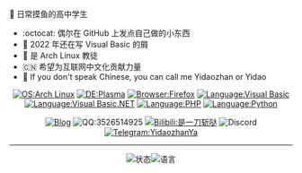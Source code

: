 
:star2: 日常摸鱼的高中学生

- :octocat: 偶尔在 GitHub 上发点自己做的小东西
- :put_litter_in_its_place: 2022 年还在写 Visual Basic 的屑
- :penguin: 是 Arch Linux 教徒
- :cn: 希望为互联网中文化贡献力量
- :thought_balloon: If you don't speak Chinese, you can call me Yidaozhan or Yidao

<!---放一堆资料卡而懒得写资料 这人屑死了--->

<div align="center">
  
  [![OS:Arch Linux](https://img.shields.io/badge/系统-Arch%20Linux-1793d1?style=flat&logo=archlinux)](https://archlinux.org)
  [![DE:Plasma](https://img.shields.io/badge/桌面-Plasma-54a3d8?style=flat&logo=KDE)](https://kde.org)
  [![Browser:Firefox](https://img.shields.io/badge/浏览器-Firefox-ff7139?style=flat&logo=firefox)](https://mozilla.org)
  [![Language:Visual Basic](https://img.shields.io/badge/语言-Visual%20Basic-6a80bc?style=flat&logo=visualstudio)](https://visualstudio.microsoft.com/)
  [![Language:Visual Basic.NET](https://img.shields.io/badge/语言-Visual%20Basic%20.NET-0e7fc8?style=flat&logo=visualstudio)](https://visualstudio.microsoft.com/)
  [![Language:PHP](https://img.shields.io/badge/语言-PHP-767bb3?style=flat&logo=php)](https://php.net)
  [![Language:Python](https://img.shields.io/badge/语言-Python-3875a4?style=flat&logo=python)](https://python.org)
  
</div>
  

<div align="center">
  
[![Blog](https://img.shields.io/badge/博客-blue?style=flat)](https://blog.yidaozhan.top)
![QQ:3526514925](https://img.shields.io/badge/QQ-3526514925-faad01?style=flat&logo=tencentqq)
[![Bilibili:是一刀斩哒](https://img.shields.io/badge/Bilibili-是一刀斩哒-ff6699?style=flat&logo=bilibili)](https://space.bilibili.com/485832788)
![Discord](https://img.shields.io/badge/Discord-YidaozhanYa%238565-5865f2?style=flat&logo=discord)
[![Telegram:YidaozhanYa](https://img.shields.io/badge/Telegram-YidaozhanYa-28a8ea?style=flat&logo=telegram)](https://t.me/YidaozhanYa)

</div>

---

<div align="center">
  
![状态](https://github-readme-stats.vercel.app/api?username=YidaozhanYa&locale=cn&show_icons=true&include_all_commits=true&hide_border=true)![语言](https://github-readme-stats.vercel.app/api/top-langs/?username=YidaozhanYa&layout=compact&hide=html,javascript,typescript&locale=cn&hide_border=true)

</div>
